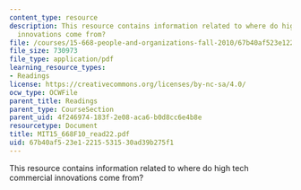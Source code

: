 ```yaml
---
content_type: resource
description: This resource contains information related to where do high tech commercial
  innovations come from?
file: /courses/15-668-people-and-organizations-fall-2010/67b40af523e12215531530ad39b275f1_MIT15_668F10_read22.pdf
file_size: 730973
file_type: application/pdf
learning_resource_types:
- Readings
license: https://creativecommons.org/licenses/by-nc-sa/4.0/
ocw_type: OCWFile
parent_title: Readings
parent_type: CourseSection
parent_uid: 4f246974-183f-2e08-aca6-b0d8cc6e4b8e
resourcetype: Document
title: MIT15_668F10_read22.pdf
uid: 67b40af5-23e1-2215-5315-30ad39b275f1
---
```

This resource contains information related to where do high tech commercial innovations come from?
